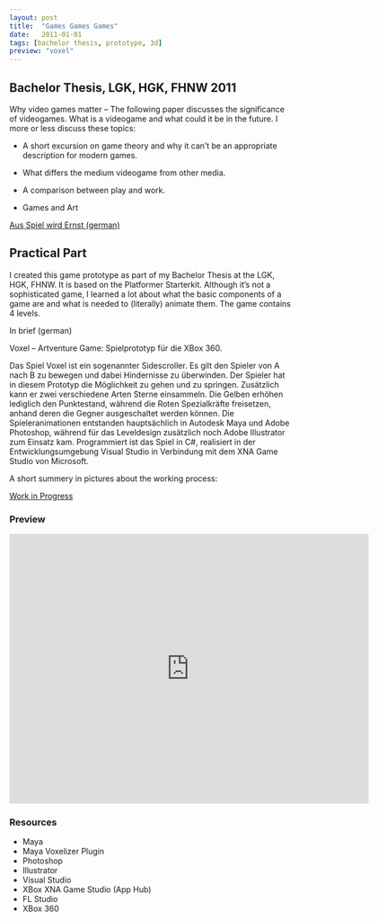 ```yaml
---
layout: post
title:  "Games Games Games"
date:   2011-01-01
tags: [bachelor thesis, prototype, 3d]
preview: "voxel"
---
```


## Bachelor Thesis,  LGK, HGK, FHNW 2011

Why video games matter – The following paper discusses the significance of videogames. What is a videogame and what could it be in the future.  I more or less discuss these topics:


- A short excursion on game theory and why it can’t be an appropriate description for modern games.

- What differs the medium videogame from other media.

- A comparison between play and work.

- Games and Art


[Aus Spiel wird Ernst (german)](/img/posts/media/BA_Christophe_Schwyzer_2011_Aus_Spiel_wird_Ernst.pdf)


## Practical Part
I created this game prototype as part of my Bachelor Thesis at the LGK, HGK, FHNW. It is based on the Platformer Starterkit. Although it’s not a sophisticated game, I learned a lot about what the basic components of a game are and what is needed to (literally) animate them. The game contains 4 levels.


In brief (german)

Voxel – Artventure Game: Spielprototyp für die XBox 360.

Das Spiel Voxel ist ein sogenannter Sidescroller. Es gilt den Spieler von A nach B zu bewegen und dabei Hindernisse zu überwinden. Der Spieler hat in diesem Prototyp die Möglichkeit zu gehen und zu springen. Zusätzlich kann er zwei verschiedene Arten Sterne einsammeln. Die Gelben erhöhen lediglich den Punktestand, während die Roten Spezialkräfte freisetzen, anhand deren die Gegner ausgeschaltet werden können. Die Spieleranimationen entstanden hauptsächlich in Autodesk Maya und Adobe Photoshop, während für das Leveldesign zusätzlich noch Adobe Illustrator zum Einsatz kam. Programmiert ist das Spiel in C#, realisiert in der Entwicklungsumgebung Visual Studio in Verbindung mit dem XNA Game Studio von Microsoft.



A short summery in pictures about the working process:

[Work in Progress](/img/posts/media/VoxelPrototype-WorkInProgress.pdf)

### Preview

<iframe width="640" height="480" src="http://www.youtube.com/embed/iRZAUOhooF0" frameborder="0" allowfullscreen></iframe>

### Resources
- Maya
- Maya Voxelizer Plugin
- Photoshop
- Illustrator
- Visual Studio
- XBox XNA Game Studio (App Hub)
- FL Studio
- XBox 360
